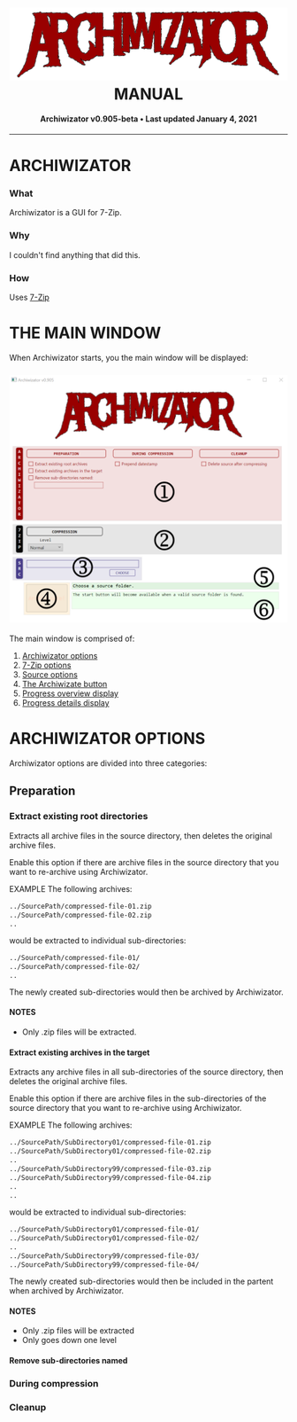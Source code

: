<!--
  Software manual template (b210104)
  https://github.com/APrettyCoolProgram/my-development-environment/tree/master/templates/documentation
-->

<h1 align="center">

  <img src="Image/archiwizator-logo.png" alt="Archiwizator logo" width="575">
  <br>
  MANUAL
  <br>

</h1>

<h4 align="center">

  Archiwizator v0.905-beta&nbsp;&bull;&nbsp;Last updated January 4, 2021

</h4>

***

# ARCHIWIZATOR

### What
Archiwizator is a GUI for 7-Zip.

### Why
I couldn't find anything that did this.

### How
Uses [7-Zip](URL)

# THE MAIN WINDOW
When Archiwizator starts, you the main window will be displayed:

<h3 align="center">

  <img src="Image/main-window-shaded-numbered.png" alt="Archiwizator main window" width="600">

</h3>

The main window is comprised of:

1. [Archiwizator options](#archiwizator-options)
2. [7-Zip options](#7zip-options)
3. [Source options](#source-options)
4. [The Archiwizate button](#the-archiwizate-button)
5. [Progress overview display](#progress-overview-display)
6. [Progress details display](#progress-details-display)

# ARCHIWIZATOR OPTIONS
Archiwizator options are divided into three categories:

## Preparation

### Extract existing root directories
Extracts all archive files in the source directory, then deletes the original archive files.

Enable this option if there are archive files in the source directory that you want to re-archive using Archiwizator.

EXAMPLE
The following archives:
```
../SourcePath/compressed-file-01.zip
../SourcePath/compressed-file-02.zip
..
```
would be extracted to individual sub-directories:
```
../SourcePath/compressed-file-01/
../SourcePath/compressed-file-02/
..
```
The newly created sub-directories would then be archived by Archiwizator.

#### NOTES
* Only .zip files will be extracted.

#### Extract existing archives in the target
Extracts any archive files in all sub-directories of the source directory, then deletes the original archive files.

Enable this option if there are archive files in the sub-directories of the source directory that you want to re-archive using Archiwizator.

EXAMPLE
The following archives:
```
../SourcePath/SubDirectory01/compressed-file-01.zip
../SourcePath/SubDirectory01/compressed-file-02.zip
..
../SourcePath/SubDirectory99/compressed-file-03.zip
../SourcePath/SubDirectory99/compressed-file-04.zip
..
..
```
would be extracted to individual sub-directories:
```
../SourcePath/SubDirectory01/compressed-file-01/
../SourcePath/SubDirectory01/compressed-file-02/
..
../SourcePath/SubDirectory99/compressed-file-03/
../SourcePath/SubDirectory99/compressed-file-04/
```
The newly created sub-directories would then be included in the partent when archived by Archiwizator.

#### NOTES
* Only .zip files will be extracted
* Only goes down one level


#### Remove sub-directories named

### During compression

### Cleanup
